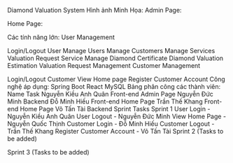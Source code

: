Diamond Valuation System
Hình ảnh Minh Họa:
Admin Page:

Home Page:

Các tính năng lớn:
User Management

Login/Logout User
Manage Users
Manage Customers
Manage Services
Valuation Request Service
Manage Diamond Certificate
Diamond Valuation Estimation
Valuation Request Management
Customer Management

Login/Logout Customer
View Home page
Register Customer Account
Công nghệ áp dụng:
Spring Boot
React
MySQL
Bảng phân công các thành viên:
Name	Task
Nguyễn Kiều Anh Quân	Front-end Admin Page
Nguyễn Đức Minh	Backend
Đỗ Minh Hiếu	Front-end Home Page
Trần Thế Khang	Front-end Home Page
Võ Tấn Tài	Backend
Sprint Tasks
Sprint 1
User Login - Nguyễn Kiều Anh Quân
User Logout - Nguyễn Đức Minh
View Home Page - Nguyễn Quốc Thịnh
Customer Login - Đỗ Minh Hiếu
Customer Logout - Trần Thế Khang
Register Customer Account - Võ Tấn Tài
Sprint 2
(Tasks to be added)

Sprint 3
(Tasks to be added)
